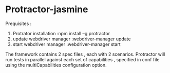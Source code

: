 # Protractor-jasmine

Prequisites :
1. Protrator installation :npm install –g protractor
2. update webdriver manager :webdriver-manager update
3. start webdriver manager :webdriver-manager start

The framework contains 2 spec files , each with 2 scenarios.  Protractor will run tests in parallel against each set of capabilities ,
specified in conf file using the multiCapabilities configuration option.

